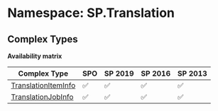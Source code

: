 # Namespace: SP.Translation

## Complex Types

**Availability matrix**

Complex Type | SPO | SP 2019 | SP 2016 | SP 2013
----------|-----|---------|---------|--------
[TranslationItemInfo](./ComplexTypes/TranslationItemInfo.md) | ✅ | ✅ | ✅ | ✅
[TranslationJobInfo](./ComplexTypes/TranslationJobInfo.md) | ✅ | ✅ | ✅ | ✅
